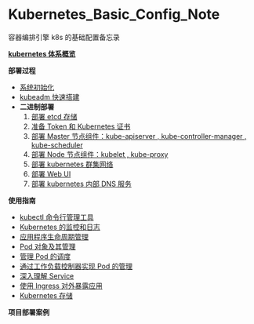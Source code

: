 # Kubernetes_Basic_Config_Note
容器编排引擎 k8s 的基础配置备忘录 

__[kubernetes 体系概览](https://github.com/lcePolarBear/Kubernetes_Basic_Config_Note/blob/master/kubernetes%20%E4%BD%93%E7%B3%BB%E6%A6%82%E8%A7%88.md)__

__部署过程__
- [系统初始化](https://github.com/lcePolarBear/Kubernetes_Basic_Config_Note/blob/master/%E9%83%A8%E7%BD%B2%E8%BF%87%E7%A8%8B/%E7%B3%BB%E7%BB%9F%E5%88%9D%E5%A7%8B%E5%8C%96.md)
- [kubeadm 快速搭建](https://github.com/lcePolarBear/Kubernetes_Basic_Config_Note/blob/master/%E9%83%A8%E7%BD%B2%E8%BF%87%E7%A8%8B/kubeadm%20%E5%BF%AB%E6%8D%B7%E9%83%A8%E7%BD%B2%20kubernetes.md)
- __二进制部署__
    1. [部署 etcd 存储](https://github.com/lcePolarBear/Kubernetes_Basic_Config_Note/blob/master/部署过程/部署%20etcd%20群集.md)
    2. [准备 Token 和 Kubernetes 证书](https://github.com/lcePolarBear/Kubernetes_Basic_Config_Note/blob/master/%E9%83%A8%E7%BD%B2%E8%BF%87%E7%A8%8B/%E5%87%86%E5%A4%87%20Token%20%E5%92%8C%20kubernetes%20%E8%AF%81%E4%B9%A6.md)
    3. [部署 Master 节点组件：kube-apiserver , kube-controller-manager , kube-scheduler](https://github.com/lcePolarBear/Kubernetes_Basic_Config_Note/blob/master/部署过程/部署%20Master%20节点组件.md)
    4. [部署 Node 节点组件：kubelet , kube-proxy](https://github.com/lcePolarBear/Kubernetes_Basic_Config_Note/blob/master/部署过程/部署%20Node%20节点组件.md)
    5. [部署 kubernetes 群集网络](https://github.com/lcePolarBear/Kubernetes_Basic_Config_Note/blob/master/%E9%83%A8%E7%BD%B2%E8%BF%87%E7%A8%8B/%E9%83%A8%E7%BD%B2%20kubernetes%20%E7%BE%A4%E9%9B%86%E7%BD%91%E7%BB%9C.md)
    6. [部署 Web UI](https://github.com/lcePolarBear/Kubernetes_Basic_Config_Note/blob/master/%E9%83%A8%E7%BD%B2%E8%BF%87%E7%A8%8B/%E9%83%A8%E7%BD%B2%20Web%20UI.md)
    7. [部署 kubernetes 内部 DNS 服务](https://github.com/lcePolarBear/Kubernetes_Basic_Config_Note/blob/master/%E9%83%A8%E7%BD%B2%E8%BF%87%E7%A8%8B/%E9%83%A8%E7%BD%B2%20kubernetes%20%E5%86%85%E9%83%A8%20DNS%20%E6%9C%8D%E5%8A%A1.md)

__使用指南__
- [kubectl 命令行管理工具](https://github.com/lcePolarBear/Kubernetes_Basic_Config_Note/blob/master/%E4%BD%BF%E7%94%A8%E6%8C%87%E5%8D%97/kubectl%20%E5%91%BD%E4%BB%A4%E8%A1%8C%E7%AE%A1%E7%90%86%E5%B7%A5%E5%85%B7.md)
- [Kubernetes 的监控和日志](https://github.com/lcePolarBear/Kubernetes_Basic_Config_Note/blob/master/%E4%BD%BF%E7%94%A8%E6%8C%87%E5%8D%97/Kubernetes%20%E7%9A%84%E7%9B%91%E6%8E%A7%E5%92%8C%E6%97%A5%E5%BF%97.md)
- [应用程序生命周期管理](https://github.com/lcePolarBear/Kubernetes_Basic_Config_Note/blob/master/%E4%BD%BF%E7%94%A8%E6%8C%87%E5%8D%97/%E5%BA%94%E7%94%A8%E7%A8%8B%E5%BA%8F%E7%94%9F%E5%91%BD%E5%91%A8%E6%9C%9F%E7%AE%A1%E7%90%86.md)
- [Pod 对象及其管理](https://github.com/lcePolarBear/Kubernetes_Basic_Config_Note/blob/master/%E4%BD%BF%E7%94%A8%E6%8C%87%E5%8D%97/Pod%20%E5%AF%B9%E8%B1%A1%E5%8F%8A%E5%85%B6%E7%AE%A1%E7%90%86.md)
- [管理 Pod 的调度](https://github.com/lcePolarBear/Kubernetes_Basic_Config_Note/blob/master/%E4%BD%BF%E7%94%A8%E6%8C%87%E5%8D%97/%E7%AE%A1%E7%90%86%20Pod%20%E7%9A%84%E8%B0%83%E5%BA%A6.md)
- [通过工作负载控制器实现 Pod 的管理](https://github.com/lcePolarBear/Kubernetes_Basic_Config_Note/blob/master/%E4%BD%BF%E7%94%A8%E6%8C%87%E5%8D%97/%E9%80%9A%E8%BF%87%E5%B7%A5%E4%BD%9C%E8%B4%9F%E8%BD%BD%E6%8E%A7%E5%88%B6%E5%99%A8%E5%AE%9E%E7%8E%B0%20Pod%20%E7%9A%84%E7%AE%A1%E7%90%86.md)
- [深入理解 Service](https://github.com/lcePolarBear/Kubernetes_Basic_Config_Note/blob/master/%E4%BD%BF%E7%94%A8%E6%8C%87%E5%8D%97/%E6%B7%B1%E5%85%A5%E7%90%86%E8%A7%A3%20Service.md)
- [使用 Ingress 对外暴露应用](https://github.com/lcePolarBear/Kubernetes_Basic_Config_Note/blob/master/%E4%BD%BF%E7%94%A8%E6%8C%87%E5%8D%97/%E4%BD%BF%E7%94%A8%20Ingress%20%E5%AF%B9%E5%A4%96%E6%9A%B4%E9%9C%B2%E5%BA%94%E7%94%A8.md)
- [Kubernetes 存储](https://github.com/lcePolarBear/Kubernetes_Basic_Config_Note/blob/master/%E4%BD%BF%E7%94%A8%E6%8C%87%E5%8D%97/Kubernetes%20%E5%AD%98%E5%82%A8.md)

__项目部署案例__
